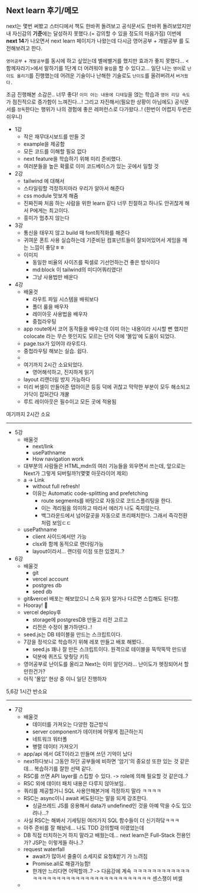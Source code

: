 ## Next learn 후기/메모

next는 몇번 써봤고 스터디에서 책도 한바퀴 돌려보고 공식문서도 한바퀴 돌려보았지만 내 자신감의 **기준**에는 달성하지 못했다.(= 강의할 수 있을 정도의 마음가짐) 이번에 **next 14**가 나오면서 next learn 페이지가 나왔는데 다시금 영어공부 + 개발공부 를 도전해보려고 한다.

`영어공부` + `개발공부`를 동시에 하고 싶었는데 별에별거를 했지만 효과가 좋지 못했다… <함께자라기>에서 말하기를 1단계 더 어려워야 `몰입`을 할 수 있다고… 일단 나는 `영어`로 `난이도 올리기`를 진행했는데 어려운 기술이나 난해한 기술로도 `난이도`를 올려버려서 `버거웠다.`

조금 진행해본 소감은.. 너무 좋다! `이미 아는 내용에 디테일`을 얹는 학습과 `영어 리딩 속도`가 점진적으로 증가함이 느껴진다…! 그리고 자진해서(필요한 상황이 아님에도) 공식문서를 `정독`한다는 행위가 나의 경험에 좋은 레퍼런스로 다가왔다..! (한번이 어렵지 두번은 쉬우니)

- 1강
    - 작은 재무대시보드를 만들 것
    - example을 제공함
    - 모든 코드를 이해할 필요 없다
    - next feature을 학습하기 위해 미리 준비했다.
    - 여러분들을 높은 확률로 이미 코드베이스가 있는 곳에서 일할 것
- 2강
    - tailwind 에 대해서
    - 스타일링할 걱정하지마라 우리가 알아서 해준다
    - css module 맛보게 해줌
    - 진짜진짜 처음 하는 사람을 위한 learn 같다 너무 친절하고 하나도 안귀찮게 해서 P에게는 최고이다.
    - 흥미가 멈추지 않는다
- 3강
    - 통신을 태우지 않고 build 때 font최적화를 해준다
    - 귀여운 폰트 사용 실습하는데 기준비된 컴포넌트들이 잘되어있어서 게임을 깨는 느낌이 좋당ㅎㅎ
    - 이미지
        - 동일한 비율의 사이즈를 픽셀로 기선언하는건 좋은 방식이다
        - md:block 이 tailwind의 미디어쿼리였다!
        - 그냥 사용법만 배운다
- 4강
    - 배울것
        - 라우트 파일 시스템을 배워보다
        - 폴더 룰을 배우자
        - 레이아웃 사용법을 배우자
        - 중첩라우팅
    - app route에서 코어 동작들을 배우는데 이미 아는 내용이라 시시할 뻔 했지만 colocate 라는 무슨 뜻인지도 모르는 단어 덕에 ‘몰입’에 도움이 되었다.
    - page.tsx가 있어야 라우트다.
    - 중첩라우팅 해보는 실습. 쉽다.
    - 
    - 여기까지 2시간 소요되었다.
        - 영어해석하고, 진지하게 읽기
    - layout 리랜더링 방지 가능하다
    - 미리 버셀이 만들어준 탭아이콘 등등 덕에 귀찮고 막막한 부분이 모두 해소되고 가닥이 잡혀간다 개뀰
    - 루트 레이아웃은 필수이고 모든 곳에 적용됨

여기까지 2시간 소요

---

- 5강
    - 배울것
        - next/link
        - usePathname
        - How navigation work
    - 대부분의 사람들은 HTML,mdn의 여러 기능들을 외우면서 쓰는데, 앞으로는 Next가 그렇게 되버릴까?(몇몇 아웃라이어 제외)
    - a -> Link
        - without full refresh!
        - 이유는 Automatic code-splitting and prefetching
            - route segments를 바탕으로 자동으로 코드스플리팅을 한다.
            - 이는 격리됨을 의미하고 따라서 에러가 나도 죽지않는다.
            - 백그라운드에서 넘어갈곳을 자동으로 프리패치한다. 그래서 즉각전환처럼 보임ㄷㄷ
    - usePathname
        - client 사이드에서만 가능
        - clsx와 함께 동적으로 랜더링가능
        - layout이라서... 랜더링 이점 또한 있겠지..?
- 6강
    - 배울것
        - git
        - vercel account
        - postgres db
        - seed db
    - git&vercel 배포는 해보았으니 스윽 읽자 알거나 다르면 스킵해도 된다함.
    - Hooray! 🎉
    - vercel deploy후
        - storage에 postgresDB 만들고 리전 고르고
        - 리전은 수정이 불가하댄다..!
    - seed.js는 DB 테이블을 만드는 스크립트이다. 
    - 7강을 정석으로 학습하기 위해 레포 만들고 배포 해봤다..
        - seed.js 꽤나 잘 만든 스크립트이다. 원격으로 테이블을 뚝딱뚝딱 만드넹
        - 덕분에 퀴즈도 맞췃당 키득
    - 영어공부로 난이도를 올리고 Next는 이미 알던거라... 난이도가 헷징되어서 할만한건가?
    - 아직 '몰입' 현상 중 이니 일단 진행하자

5,6강 1시간 반소요

---

- 7강
    - 배울것
        - 데이터를 가져오는 다양한 접근방식
        - server component가 데이터에 어떻게 접근하는지
        - 네트워크 워터폴
        - 병렬 데이터 가져오기
    - app/api 에서 GET이라고 만들며 쓰던 기억이 났다
    - next하다보니 그동안 하던 공부들에 비하면 '암기'의 중요성 또한 있는 것 같은데... 복습하기를 잘한 선택 같다.
    - RSC를 쓰면 API layer를 스킵할 수 있다. -> role에 의해 필요할 것 같은데..?
    - RSC 외에 데이터 패치 내용은 다루지 않아보임..
    - 쿼리를 제공할거니 SQL 사용안해본거에 걱정하지 말라 ㅋㅋㅋㅋ
    - RSC는 async이니 await 써도된다는 말을 되게 강조한다.
        - 싱글쓰레드 JS를 응용해서 data가 undefined인 것을 아예 막을 수도 있으려나...?
    - 사실 RSC는 해봐서 기세팅된 여러가지 SQL 함수들이 더 신기하닼ㅋㅋㅋ
    - 아주 준비를 잘 해놨네... 나도 TDD 강의할때 이랬었는데 
    - DB 직접 터치하는거 하지 말라고 배웠는데... next learn은 Full-Stack 전용인가? JSP는 이렇게들 하나..?
    - request waterfall
        - await가 많아서 줄줄이 소세지로 요청&받기 가 느려짐
        - Promise.all로 해결가능함!
        - 한개만 느리다면 어떡할까..? -> 다음강에 계속 ㅋㅋㅋㅋㅋㅋㅋㅋㅋㅋㅋㅋㅋㅋㅋㅋㅋㅋㅋㅋㅋㅋㅋㅋㅋㅋㅋㅋㅋㅋㅋㅋㅋㅋㅋㅋㅋ 센스쟁이 버셀
    - 

